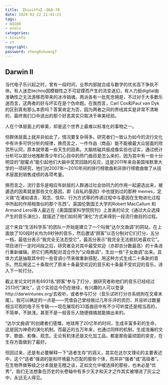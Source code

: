 ```yaml
---
title: 【bioinfo】-Q&A-70
date: 2020-02-22 21:41:21
tags:
- AQ100
- evolu
categories:
- bioinfo
- zt
copyright:
password: zheng6shuang7
---
```

## Darwin II
当代电子乐兴起之时，曾有一段时间，业界内部就合成与数字的优劣高下争执不休。有人迷恋techno因模糊性之不可捉摸而产生的流变迷幻，有人力挺digital由准确性之无法游移而带来的冰冷销魂。两派各有一批死忠拥趸，不过对于大多数乐迷而言，这两者的好与坏实在是个伪命题。在我而言，Carl Cox和Paul van Dyk的区别真有那么本质吗？答案肯定为否，因为两者之间的界线其实是非常不清晰的，最终我们口中说出的那个好恶其实只取决于审美经验。

人在个体层面上的审美，却是这个世界上最难以标准化的事物之一。

但群体层面上就并非如此了，情况要复杂得多。研究者们一致认为如今的流行文化中有许多可供分析的规律，换而言之，一件作品（商品）能不能被最大众层面的欣赏所认同，原本就带着一些天生的因素。大脑核磁共振成像实验也证实，通过统计分析可以部分地推断青少年们心目中的热门曲目是怎么来的，因为其中有一些十分明显的“甜蜜点”能引起他们大脑中奖赏回路的反应，这是2011年来自美国埃默里大学的一项研究，他们对2007年～2010年间的排行榜歌曲和非排行榜歌曲做了从技术层面到销售成绩的各项考量。

换而言之，流行音乐是相应年龄层的人群通过社会协同力的作用一起遴选出来，被遴选的因素就是那些文化基因，即《自私的基因》中也提到过的那种 memes，定义做“在诸如语言、观念、信仰、行为方式等的传递过程中与基因在生物进化过程中所起的作用相类似的那个东西”。英国伦敦国王大学的Robert MacCallum 和Armand Leroi等人最近在《美国国家科学院院刊》上发表的论文《通过大众选择产生的音乐演化》，就描述了他们如何用“演化”方式来得到一段流行曲目的过程。

这个来自“生活科学系”的团队一开始是建立了一个叫做“达尔文曲调”的网站，在上面放了100段时长均为8秒钟的音乐，然后邀请“顾客”以百分制对它们打分，五分一档，最低分表示“我完全无法忍受它”，最高分表示“我完全无法抵抗地喜欢它”。项目进行一定时间段之后，研究者会对其中最受欢迎（亦即总分数最高）的十条进行重新编辑。把它们两两配对混合作为“父母曲调”，生出一些“子女曲调”出来。具体方式是抽取其中的一些音调小节来做重新搭配，用这种方式生成二十条新的音乐。然后用这二十条取代了原来十条最受欢迎的音乐和十条最不受欢迎的音乐，进入下一轮打分。

截止发论文时共有6931名“顾客”参与了打分，据研究者称他们的音乐已经经过2513代“演化”，这个实验迄今仍在继续，有兴趣的人可以登录http://darwintunes.org/去收听，或者参与打分（音乐试听打分亦系统附在文章末尾）。我可以确定的一点是——凭借自己曾经做过几年乐评的资历，并且听过数量相当可观的电子乐专辑——现在展现的33首曲目中有不少可听度还是相当高的，不简单，不肤浅，甚至不是一般音乐人随便搞搞就能搞出来的。

“达尔文曲调”的创建者们感慨，地球用了20亿年的时间，生成丰富多彩的生命，这是因为神奇的演化机制。而最近的五万年来，也通过同样的机制，生成浩瀚的文字、歌曲、影像、观念。无论有机体还是文化加工品，都是那些最顽固的突变，在生存方面做到了最好。

但回过来，还是有必要解释一下“适者生存”的涵义，其实在达尔文理论的主要表述中，这个“适者”强调的是和环境最为匹配的那些个体，而并非“强者”或“高级者”。在生物界做等级之分本就是无稽之谈，正如文化中被选择的那些，也未必是“优秀”，我们无法想象在历史的长卷轴中有多少天才和天才之作其实被埋进了灰尘之中，永远无人得见。
